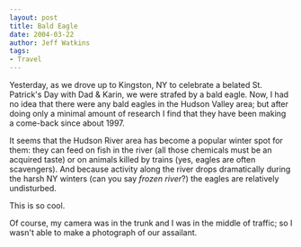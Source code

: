 ```yaml
---
layout: post
title: Bald Eagle
date: 2004-03-22
author: Jeff Watkins
tags:
- Travel
---
```


<p>Yesterday, as we drove up to Kingston, NY to celebrate a belated St.
Patrick's Day with Dad & Karin, we were strafed by a bald eagle.
Now, I had no idea that there were any bald eagles in the Hudson Valley
area; but after doing only a minimal amount of research I find that
they have been making a come-back since about 1997.</p>
<p>It seems that the Hudson River area has become a popular winter spot
for them: they can feed on fish in the river (all those chemicals must
be an acquired taste) or on animals killed by trains (yes, eagles are
often scavengers). And because activity along the river drops
dramatically during the harsh NY winters (can you say <i>frozen
river</i>?) the eagles are relatively undisturbed.</p>
<p>This is so cool.</p>
<p>Of course, my camera was in the trunk and I was in the middle of
traffic; so I wasn't able to make a photograph of our assailant.</p>